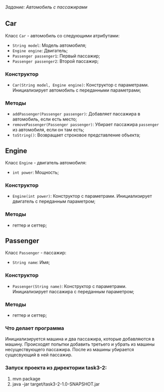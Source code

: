 ###### Задание: Автомобиль с пассажирами

## Car

Класс `Car` - автомобиль со следующими атрибутами:
- `String model`: Модель автомобиля;
- `Engine engine`: Двигатель;
- `Passenger passenger1`: Первый пассажир;
- `Passenger passenger2`: Второй пассажир;

### Конструктор
- `Car(String model, Engine engine)`: Конструктор с параметрами. Инициализирует автомобиль с переданными параметрами;

### Методы
- `addPassenger(Passenger passenger)`: Добавляет пассажира в автомобиль, если есть место;
- `removePassenger(Passenger passenger)`: Убирает пассажира `passenger` из автомобиля, если он там есть;
- `toString()`: Возвращает строковое представление объекта;

## Engine 

Класс `Engine` - двигатель автомобиля:
- `int power`: Мощность;

### Конструктор
- `Engine(int power)`: Конструктор с параметрами. Инициализирует двигатель с переданным параметром;

### Методы
- геттер и сеттер;

## Passenger 

Класс `Passenger` - пассажир:
- `String name`: Имя;

### Конструктор
- `Passenger(String name)`: Конструктор с параметрами. Инициализирует пассажира с переданным параметром;

### Методы
- геттер и сеттер;

### Что делает программа

Инициализируется машина и два пассажира, которые добавляются в машину. Происходят попытки добавить третьего и убрать из машины несуществующего пассажира. После из машины убирается сущесвующий в ней пассажир.

### Запуск проекта из директории task3-2:
1. mvn package
2. java -jar target/task3-2-1.0-SNAPSHOT.jar
